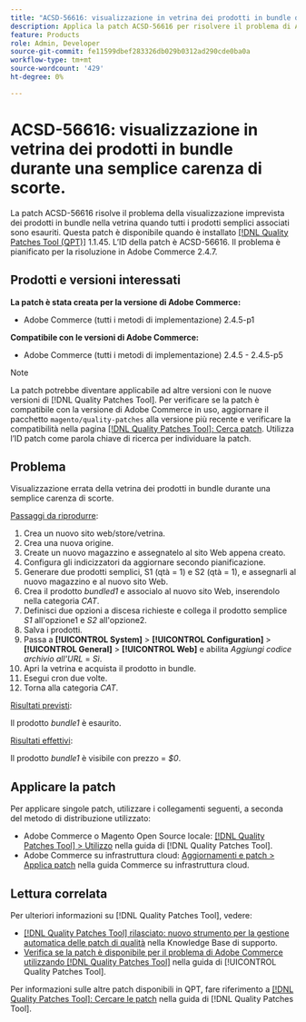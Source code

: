 ```yaml
---
title: "ACSD-56616: visualizzazione in vetrina dei prodotti in bundle durante una semplice carenza di scorte"
description: Applica la patch ACSD-56616 per risolvere il problema di Adobe Commerce, in cui i prodotti in bundle vengono visualizzati in modo imprevisto sulla vetrina quando tutti i prodotti semplici associati sono esauriti.
feature: Products
role: Admin, Developer
source-git-commit: fe11599dbef283326db029b0312ad290cde0ba0a
workflow-type: tm+mt
source-wordcount: '429'
ht-degree: 0%

---
```


# ACSD-56616: visualizzazione in vetrina dei prodotti in bundle durante una semplice carenza di scorte.

La patch ACSD-56616 risolve il problema della visualizzazione imprevista dei prodotti in bundle nella vetrina quando tutti i prodotti semplici associati sono esauriti. Questa patch è disponibile quando è installato [[!DNL Quality Patches Tool (QPT)]](https://experienceleague.adobe.com/en/docs/commerce-knowledge-base/kb/announcements/commerce-announcements/magento-quality-patches-released-new-tool-to-self-serve-quality-patches) 1.1.45. L’ID della patch è ACSD-56616. Il problema è pianificato per la risoluzione in Adobe Commerce 2.4.7.

## Prodotti e versioni interessati

**La patch è stata creata per la versione di Adobe Commerce:**

* Adobe Commerce (tutti i metodi di implementazione) 2.4.5-p1

**Compatibile con le versioni di Adobe Commerce:**

* Adobe Commerce (tutti i metodi di implementazione) 2.4.5 - 2.4.5-p5

>[!NOTE]
>
>La patch potrebbe diventare applicabile ad altre versioni con le nuove versioni di [!DNL Quality Patches Tool]. Per verificare se la patch è compatibile con la versione di Adobe Commerce in uso, aggiornare il pacchetto `magento/quality-patches` alla versione più recente e verificare la compatibilità nella pagina [[!DNL Quality Patches Tool]: Cerca patch](https://experienceleague.adobe.com/tools/commerce-quality-patches/index.html). Utilizza l’ID patch come parola chiave di ricerca per individuare la patch.

## Problema

Visualizzazione errata della vetrina dei prodotti in bundle durante una semplice carenza di scorte.

<u>Passaggi da riprodurre</u>:

1. Crea un nuovo sito web/store/vetrina.
1. Crea una nuova origine.
1. Create un nuovo magazzino e assegnatelo al sito Web appena creato.
1. Configura gli indicizzatori da aggiornare secondo pianificazione.
1. Generare due prodotti semplici, S1 (qtà = 1) e S2 (qtà = 1), e assegnarli al nuovo magazzino e al nuovo sito Web.
1. Crea il prodotto *bundled1* e associalo al nuovo sito Web, inserendolo nella categoria *CAT*.
1. Definisci due opzioni a discesa richieste e collega il prodotto semplice *S1* all&#39;opzione1 e *S2* all&#39;opzione2.
1. Salva i prodotti.
1. Passa a **[!UICONTROL System]** > **[!UICONTROL Configuration]** > **[!UICONTROL General]** > **[!UICONTROL Web]** e abilita *Aggiungi codice archivio all&#39;URL* = *Sì*.
1. Apri la vetrina e acquista il prodotto in bundle.
1. Esegui cron due volte.
1. Torna alla categoria *CAT*.

<u>Risultati previsti</u>:

Il prodotto *bundle1* è esaurito.

<u>Risultati effettivi</u>:

Il prodotto *bundle1* è visibile con prezzo = *$0*.

## Applicare la patch

Per applicare singole patch, utilizzare i collegamenti seguenti, a seconda del metodo di distribuzione utilizzato:

* Adobe Commerce o Magento Open Source locale: [[!DNL Quality Patches Tool] > Utilizzo](/help/tools/quality-patches-tool/usage.md) nella guida di [!DNL Quality Patches Tool].
* Adobe Commerce su infrastruttura cloud: [Aggiornamenti e patch > Applica patch](https://experienceleague.adobe.com/docs/commerce-cloud-service/user-guide/develop/upgrade/apply-patches.html) nella guida Commerce su infrastruttura cloud.

## Lettura correlata

Per ulteriori informazioni su [!DNL Quality Patches Tool], vedere:

* [[!DNL Quality Patches Tool] rilasciato: nuovo strumento per la gestione automatica delle patch di qualità](https://experienceleague.adobe.com/en/docs/commerce-knowledge-base/kb/announcements/commerce-announcements/magento-quality-patches-released-new-tool-to-self-serve-quality-patches) nella Knowledge Base di supporto.
* [Verifica se la patch è disponibile per il problema di Adobe Commerce utilizzando  [!DNL Quality Patches Tool]](/help/tools/quality-patches-tool/patches-available-in-qpt/check-patch-for-magento-issue-with-magento-quality-patches.md) nella guida di [!UICONTROL Quality Patches Tool].


Per informazioni sulle altre patch disponibili in QPT, fare riferimento a [[!DNL Quality Patches Tool]: Cercare le patch](https://experienceleague.adobe.com/tools/commerce-quality-patches/index.html) nella guida di [!DNL Quality Patches Tool].
